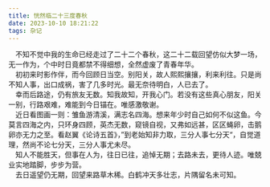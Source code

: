 ```yaml
---
title: 恍然临二十三度春秋
date: 2023-10-10 18:21:22
tags: 杂记
---
```

&ensp;&ensp;不知不觉中我的生命已经走过了二十二个春秋，这二十二载回望仿似大梦一场，无一作为，个中时日竟都禁不得细想，全然虚废了青春年华。  
&ensp;&ensp;初初来时影作伴，而今回顾日当空。别阳关，故人熙熙攘攘，利来利往。只是尚不知人事，出口成祸，害了几多时光。最无奈待明白，人已去了。  
&ensp;&ensp;幸而后路途，仍有旅友无数。知我故知，开我心门。若没有这些真心朋友，阳关一别，行路艰难，难能到今日锚在。唯感激敬谢。  
&ensp;&ensp;近日看图画一则：雏鱼游清溪，满志名四海。想来年少时自己如何不似这鱼。今莫言四海之内，只环身四顾，英杰无数，窥镜自视，又弗如远甚，区区蝇卵，击鹅卵亦无力之至。看赵翼《论诗五首》，”到老始知非力取，三分人事七分天“，自觉道理，然尚不论七分天，三分人事尤未尽。  
&ensp;&ensp;知人不能胜天，但事在人为，往日已往，追悼无期；去路未去，更待人迹。唯兢业实地踏脚，步步为营。  
&ensp;&ensp;去日遥望仍无期，回望来路草木稀。白鹤冲天多壮志，片隅留名未可知。  